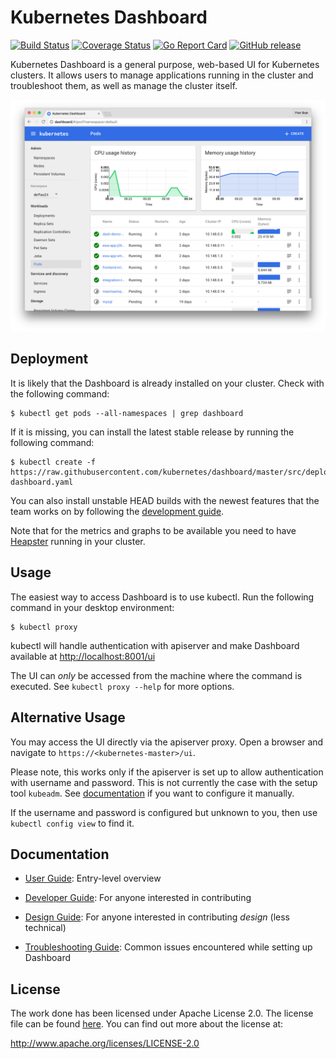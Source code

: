 # Kubernetes Dashboard
[![Build Status](https://travis-ci.org/kubernetes/dashboard.svg?branch=master)](https://travis-ci.org/kubernetes/dashboard)
[![Coverage Status](https://codecov.io/github/kubernetes/dashboard/coverage.svg?branch=master)](https://codecov.io/github/kubernetes/dashboard?branch=master)
[![Go Report Card](https://goreportcard.com/badge/github.com/kubernetes/dashboard)](https://goreportcard.com/report/github.com/kubernetes/dashboard)
[![GitHub release](https://img.shields.io/github/release/kubernetes/dashboard.svg)]()

Kubernetes Dashboard is a general purpose, web-based UI for Kubernetes clusters. It allows users to
manage applications running in the cluster and troubleshoot them, as well as manage the cluster
itself.

![Dashboard UI workloads page](docs/dashboard-ui.png)

## Deployment
It is likely that the Dashboard is already installed on your cluster. Check with the following command:
```shell
$ kubectl get pods --all-namespaces | grep dashboard
```


If it is missing, you can install the latest stable release by running the following command:
```shell
$ kubectl create -f https://raw.githubusercontent.com/kubernetes/dashboard/master/src/deploy/kubernetes-dashboard.yaml
```

You can also install unstable HEAD builds with the newest features that the team works on by
following the [development guide](docs/devel/head-releases.md).

Note that for the metrics and graphs to be available you need to
have [Heapster](https://github.com/kubernetes/heapster/) running in your cluster.

## Usage
The easiest way to access Dashboard is to use kubectl. Run the following command in your desktop environment:
```shell
$ kubectl proxy
```
kubectl will handle authentication with apiserver and make Dashboard available at [http://localhost:8001/ui](http://localhost:8001/ui)

The UI can _only_ be accessed from the machine where the command is executed. See `kubectl proxy --help` for more options.

## Alternative Usage
You may access the UI directly via the apiserver proxy. Open a browser and navigate to `https://<kubernetes-master>/ui`.

Please note, this works only if the apiserver is set up to allow authentication with username and password. This is not currently the case with the setup tool `kubeadm`. See [documentation](http://kubernetes.io/docs/admin/authentication/) if you want to configure it manually.

If the username and password is configured but unknown to you, then use `kubectl config view` to find it.

## Documentation

* [User Guide](http://kubernetes.io/docs/user-guide/ui/): Entry-level overview

* [Developer Guide](docs/devel/README.md): For anyone interested in contributing

* [Design Guide](docs/design/README.md): For anyone interested in contributing _design_ (less technical)

* [Troubleshooting Guide](docs/user-guide/troubleshooting.md): Common issues encountered while setting up Dashboard

## License

The work done has been licensed under Apache License 2.0. The license file can be found
[here](LICENSE). You can find out more about the license at:

http://www.apache.org/licenses/LICENSE-2.0
